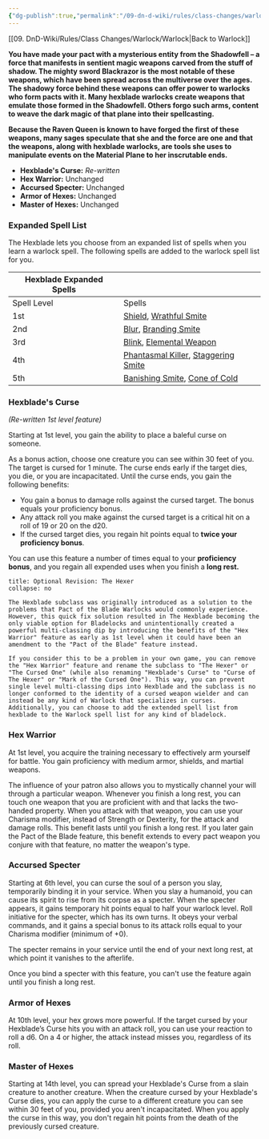```yaml
---
{"dg-publish":true,"permalink":"/09-dn-d-wiki/rules/class-changes/warlock/the-hexblade/","tags":["subclass","warlock"]}
---
```


[[09. DnD-Wiki/Rules/Class Changes/Warlock/Warlock\|Back to Warlock]]

**You have made your pact with a mysterious entity from the Shadowfell – a force that manifests in sentient magic weapons carved from the stuff of shadow. The mighty sword Blackrazor is the most notable of these weapons, which have been spread across the multiverse over the ages. The shadowy force behind these weapons can offer power to warlocks who form pacts with it. Many hexblade warlocks create weapons that emulate those formed in the Shadowfell. Others forgo such arms, content to weave the dark magic of that plane into their spellcasting.**

**Because the Raven Queen is known to have forged the first of these weapons, many sages speculate that she and the force are one and that the weapons, along with hexblade warlocks, are tools she uses to manipulate events on the Material Plane to her inscrutable ends.**


* **Hexblade's Curse:** *Re-written*
* **Hex Warrior:** Unchanged
* **Accursed Specter:** Unchanged
* **Armor of Hexes:** Unchanged
* **Master of Hexes:** Unchanged

### Expanded Spell List
The Hexblade lets you choose from an expanded list of spells when you learn a warlock spell. The following spells are added to the warlock spell list for you.

|Hexblade Expanded Spells|   |
|---|---|
|Spell Level|Spells|
|1st|[Shield](http://dnd5e.wikidot.com/spell:shield), [Wrathful Smite](http://dnd5e.wikidot.com/spell:wrathful-smite)|
|2nd|[Blur](http://dnd5e.wikidot.com/spell:blur), [Branding Smite](http://dnd5e.wikidot.com/spell:branding-smite)|
|3rd|[Blink](http://dnd5e.wikidot.com/spell:blink), [Elemental Weapon](http://dnd5e.wikidot.com/spell:elemental-weapon)|
|4th|[Phantasmal Killer](http://dnd5e.wikidot.com/spell:phantasmal-killer), [Staggering Smite](http://dnd5e.wikidot.com/spell:staggering-smite)|
|5th|[Banishing Smite](http://dnd5e.wikidot.com/spell:banishing-smite), [Cone of Cold](http://dnd5e.wikidot.com/spell:cone-of-cold)|

### Hexblade's Curse
*(Re-written 1st level feature)*

Starting at 1st level, you gain the ability to place a baleful curse on someone. 

As a bonus action, choose one creature you can see within 30 feet of you. The target is cursed for 1 minute. The curse ends early if the target dies, you die, or you are incapacitated. Until the curse ends, you gain the following benefits:

* You gain a bonus to damage rolls against the cursed target. The bonus equals your proficiency bonus.
* Any attack roll you make against the cursed target is a critical hit on a roll of 19 or 20 on the d20.
* If the cursed target dies, you regain hit points equal to **twice your proficiency bonus**.

You can use this feature a number of times equal to your **proficiency bonus**, and you regain all expended uses when you finish a **long rest.**


```ad-note 
title: Optional Revision: The Hexer
collapse: no

The Hexblade subclass was originally introduced as a solution to the problems that Pact of the Blade Warlocks would commonly experience. However, this quick fix solution resulted in The Hexblade becoming the only viable option for Bladelocks and unintentionally created a powerful multi-classing dip by introducing the benefits of the "Hex Warrior" feature as early as 1st level when it could have been an amendment to the "Pact of the Blade" feature instead.

If you consider this to be a problem in your own game, you can remove the "Hex Warrior" feature and rename the subclass to "The Hexer" or "The Cursed One" (while also renaming "Hexblade's Curse" to "Curse of The Hexer" or "Mark of the Cursed One"). This way, you can prevent single level multi-classing dips into Hexblade and the subclass is no longer conformed to the identity of a cursed weapon wielder and can instead be any kind of Warlock that specializes in curses. Additionally, you can choose to add the extended spell list from hexblade to the Warlock spell list for any kind of bladelock.
```

### Hex Warrior
At 1st level, you acquire the training necessary to effectively arm yourself for battle. You gain proficiency with medium armor, shields, and martial weapons.

The influence of your patron also allows you to mystically channel your will through a particular weapon. Whenever you finish a long rest, you can touch one weapon that you are proficient with and that lacks the two-handed property. When you attack with that weapon, you can use your Charisma modifier, instead of Strength or Dexterity, for the attack and damage rolls. This benefit lasts until you finish a long rest. If you later gain the Pact of the Blade feature, this benefit extends to every pact weapon you conjure with that feature, no matter the weapon's type.

### Accursed Specter
Starting at 6th level, you can curse the soul of a person you slay, temporarily binding it in your service. When you slay a humanoid, you can cause its spirit to rise from its corpse as a specter. When the specter appears, it gains temporary hit points equal to half your warlock level. Roll initiative for the specter, which has its own turns. It obeys your verbal commands, and it gains a special bonus to its attack rolls equal to your Charisma modifier (minimum of +0).

The specter remains in your service until the end of your next long rest, at which point it vanishes to the afterlife.

Once you bind a specter with this feature, you can't use the feature again until you finish a long rest.

### Armor of Hexes
At 10th level, your hex grows more powerful. If the target cursed by your Hexblade’s Curse hits you with an attack roll, you can use your reaction to roll a d6. On a 4 or higher, the attack instead misses you, regardless of its roll.

### Master of Hexes
Starting at 14th level, you can spread your Hexblade's Curse from a slain creature to another creature. When the creature cursed by your Hexblade's Curse dies, you can apply the curse to a different creature you can see within 30 feet of you, provided you aren't incapacitated. When you apply the curse in this way, you don't regain hit points from the death of the previously cursed creature.